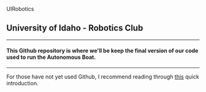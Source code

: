 UIRobotics
## University of Idaho - Robotics Club
---
#### This Github repository is where we'll be keep the final version of our code used to run the Autonomous Boat.
---
For those have not yet used Github, I recommend reading through [this](https://guides.github.com/activities/hello-world/ "Github Walkthrough") quick introduction.
